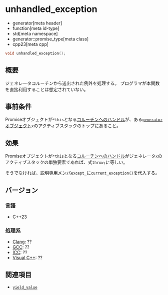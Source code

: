 # unhandled_exception
* generator[meta header]
* function[meta id-type]
* std[meta namespace]
* generator::promise_type[meta class]
* cpp23[meta cpp]

```cpp
void unhandled_exception();
```

## 概要
ジェネレータコルーチンから送出された例外を処理する。
プログラマが本関数を直接利用することは想定されていない。


## 事前条件
Promiseオブジェクトが`*this`となる[コルーチンへのハンドル](/reference/coroutine/coroutine_handle.md)が、ある[`generator`オブジェクト](../../generator.md)`x`のアクティブスタックのトップにあること。


## 効果
Promiseオブジェクトが`*this`となる[コルーチンへのハンドル](/reference/coroutine/coroutine_handle.md)がジェネレータ`x`のアクティブスタックの単独要素であれば、式`throw;`に等しい。

そうでなければ、[説明専用メンバ`except_`](../promise_type.md)に[`current_exception()`](/reference/exception/current_exception.md)を代入する。


## バージョン
### 言語
- C++23

### 処理系
- [Clang](/implementation.md#clang): ??
- [GCC](/implementation.md#gcc): ??
- [ICC](/implementation.md#icc): ??
- [Visual C++](/implementation.md#visual_cpp): ??


## 関連項目
- [`yield_value`](yield_value.md)
